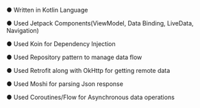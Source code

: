 ● Written in Kotlin Language

● Used Jetpack Components(ViewModel, Data Binding, LiveData, Navigation)

● Used Koin for Dependency Injection

● Used Repository pattern to manage data flow

● Used Retrofit along with OkHttp for getting remote data

● Used Moshi for parsing Json response

● Used Coroutines/Flow for Asynchronous data operations
